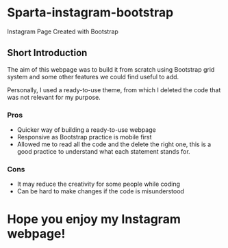 # Sparta-instagram-bootstrap
Instagram Page Created with Bootstrap

## Short Introduction
The aim of this webpage was to build it from scratch using Bootstrap grid system and some other features we could find useful to add.

Personally, I used a ready-to-use theme, from which I deleted the code that was not relevant for my purpose.

### Pros
* Quicker way of building a ready-to-use webpage
* Responsive as Bootstrap practice is mobile first
* Allowed me to read all the code and the delete the right one, this is a good practice to understand what each statement stands for.

### Cons
* It may reduce the creativity for some people while coding
* Can be hard to make changes if the code is misunderstood


# Hope you enjoy my Instagram webpage!
